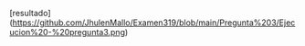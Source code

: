 [resultado] (https://github.com/JhulenMallo/Examen319/blob/main/Pregunta%203/Ejecucion%20-%20pregunta3.png)
